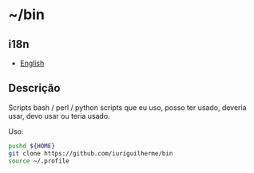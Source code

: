 ~/bin
=======

## i18n

* [English](./README.md)

## Descrição

Scripts bash / perl / python scripts que eu uso, posso ter usado, deveria usar, devo usar ou teria usado.

Uso:

```bash
pushd ${HOME}
git clone https://github.com/iuriguilherme/bin
source ~/.profile
```

